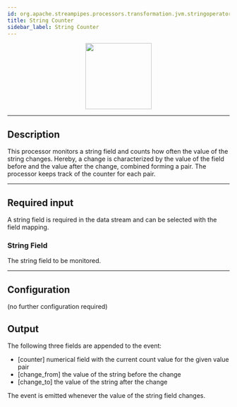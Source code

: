 ```yaml
---
id: org.apache.streampipes.processors.transformation.jvm.stringoperator.counter
title: String Counter
sidebar_label: String Counter
---
```


<!--
  ~ Licensed to the Apache Software Foundation (ASF) under one or more
  ~ contributor license agreements.  See the NOTICE file distributed with
  ~ this work for additional information regarding copyright ownership.
  ~ The ASF licenses this file to You under the Apache License, Version 2.0
  ~ (the "License"); you may not use this file except in compliance with
  ~ the License.  You may obtain a copy of the License at
  ~
  ~    http://www.apache.org/licenses/LICENSE-2.0
  ~
  ~ Unless required by applicable law or agreed to in writing, software
  ~ distributed under the License is distributed on an "AS IS" BASIS,
  ~ WITHOUT WARRANTIES OR CONDITIONS OF ANY KIND, either express or implied.
  ~ See the License for the specific language governing permissions and
  ~ limitations under the License.
  ~
  -->



<p align="center">
    <img src="/img/pipeline-elements/org.apache.streampipes.processors.transformation.jvm.stringoperator.counter/icon.png" width="150px;" class="pe-image-documentation"/>
</p>

***

## Description

This processor monitors a string field and counts how often the value of the string changes.
Hereby, a change is characterized by
the value of the field before and the value after the change, combined forming a pair.
The processor keeps track of the counter for each pair.

***

## Required input

A string field is required in the data stream and can be selected with the field mapping.

### String Field

The string field to be monitored.

***

## Configuration

(no further configuration required)

## Output

The following three fields are appended to the event:

* [counter] numerical field with the current count value for the given value pair
* [change_from] the value of the string before the change
* [change_to] the value of the string after the change

The event is emitted whenever the value of the string field changes.


